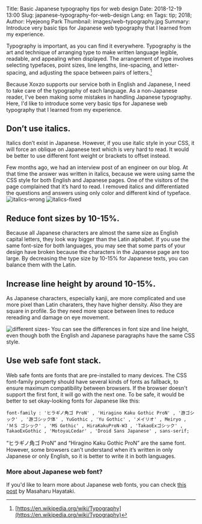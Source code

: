 Title: Basic Japanese typography tips for web design
Date: 2018-12-19 13:00
Slug: japanese-typography-for-web-design
Lang: en
Tags: tip; 2018;
Author: Hyejeong Park
Thumbnail: images/web-typography.jpg
Summary: Introduce very basic tips for Japanese web typography that I learned from my experience.


Typography is important, as you can find it everywhere. Typography is the art and technique of arranging type to make written language legible, readable, and appealing when displayed. The arrangement of type involves selecting typefaces, point sizes, line lengths, line-spacing, and letter-spacing, and adjusting the space between pairs of letters.[^1]

Because Xoxzo supports our service both in English and Japanese, I need to take care of the typography of each language. As a non-Japanese reader, I've been making some mistakes in handling Japanese typography. Here, I'd like to introduce some very basic tips for Japanese web typography that I learned from my experience.

## Don’t use italics.

Italics don’t exist in Japanese. However, if you use italic style in your CSS, it will force an oblique on Japanese text which is very hard to read. It would be better to use different font weight or brackets to offset instead.

Few months ago, we had an interview post of an engineer on our blog. At that time the answer was written in italics, because we were using same the CSS style for both English and Japanese pages. One of the visitors of the page complained that it’s hard to read. I removed italics and differentiated the questions and answers using only color and different kind of typeface.
![italics-wrong]({filename}/images/j-typo-01.png)
![italics-fixed]({filename}/images/j-typo-02.png)

## Reduce font sizes by 10-15%.

Because all Japanese characters are almost the same size as English capital letters, they look way bigger than the Latin alphabet. If you use the same font-size for both languages, you may see that some parts of your design have broken because the characters in the Japanese page are too large. By decreasing the type size by 10-15% for Japanese texts, you can balance them with the Latin.

## Increase line height by around 10-15%.

As Japanese characters, especially kanji, are more complicated and use more pixel than Latin charaters, they have higher density. Also they are square in profile. So they need more space between lines to reduce rereading and damage on eye movement.

![different sizes]({filename}/images/j-typo-03.png)<span class="caption">- You can see the differences in font size and line height, even though both the English and Japanese paragraphs have the same CSS style.</a>

## Use web safe font stack.

Web safe fonts are fonts that are pre-installed to many devices. The CSS font-family property should have several kinds of fonts as fallback, to ensure maximum compatibility between browsers. If the browser doesn't support the first font, it will go with the next one. To be safe, it would be better to set okay-looking fonts for Japanese like this:

```
font-family : 'ヒラギノ角ゴ ProN' , 'Hiragino Kaku Gothic ProN' , '游ゴシック' , '游ゴシック体' , YuGothic , 'Yu Gothic' , 'メイリオ' , Meiryo , 'ＭＳ ゴシック' , 'MS Gothic' , HiraKakuProN-W3 , 'TakaoExゴシック' , TakaoExGothic , 'MotoyaLCedar' , 'Droid Sans Japanese' , sans-serif;
```

“ヒラギノ角ゴ ProN” and “Hiragino Kaku Gothic ProN” are the same font. However, some browsers can't understand when it’s written in only Japanese or only English, so it is better to write it in both languages.

### More about Japanese web font?
If you'd like to learn more about Japanese web fonts, you can check [this post](http://hayataki-masaharu.jp/web-typography-in-japanese/) by Masaharu Hayataki.

[^1]: [https://en.wikipedia.org/wiki/Typography](https://en.wikipedia.org/wiki/Typography)
